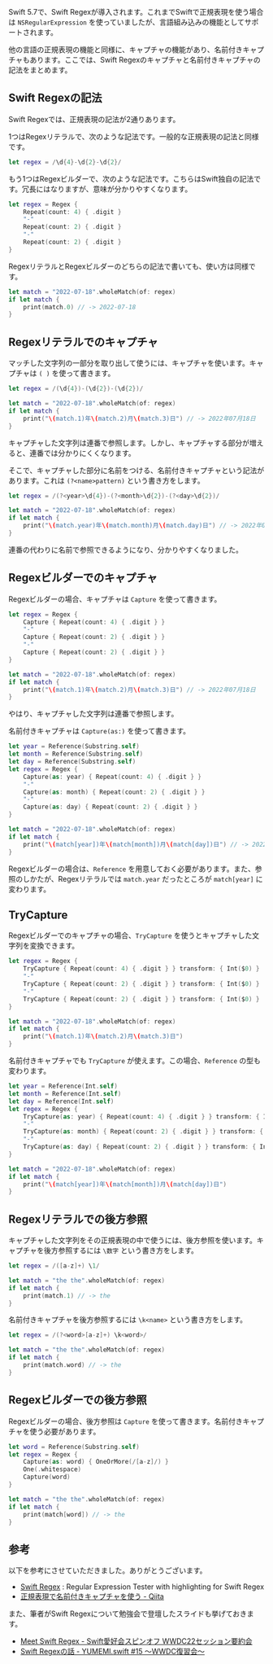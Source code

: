 <!--
title:   Swift Regexでキャプチャや名前付きキャプチャを使う
tags:    QiitaEngineerFesta2022,Swift,regex,正規表現
id:      5a13d12ffc332ddf0512
private: false
-->
Swift 5.7で、Swift Regexが導入されます。これまでSwiftで正規表現を使う場合は `NSRegularExpression` を使っていましたが、言語組み込みの機能としてサポートされます。

他の言語の正規表現の機能と同様に、キャプチャの機能があり、名前付きキャプチャもあります。ここでは、Swift Regexのキャプチャと名前付きキャプチャの記法をまとめます。

## Swift Regexの記法

Swift Regexでは、正規表現の記法が2通りあります。

1つはRegexリテラルで、次のような記法です。一般的な正規表現の記法と同様です。

```swift
let regex = /\d{4}-\d{2}-\d{2}/
```

もう1つはRegexビルダーで、次のような記法です。こちらはSwift独自の記法です。冗長にはなりますが、意味が分かりやすくなります。

```swift
let regex = Regex {
    Repeat(count: 4) { .digit }
    "-"
    Repeat(count: 2) { .digit }
    "-"
    Repeat(count: 2) { .digit }
}
```

RegexリテラルとRegexビルダーのどちらの記法で書いても、使い方は同様です。

```swift
let match = "2022-07-18".wholeMatch(of: regex)
if let match {
    print(match.0) // -> 2022-07-18
}
```

## Regexリテラルでのキャプチャ

マッチした文字列の一部分を取り出して使うには、キャプチャを使います。キャプチャは `( )` を使って書きます。

```swift
let regex = /(\d{4})-(\d{2})-(\d{2})/

let match = "2022-07-18".wholeMatch(of: regex)
if let match {
    print("\(match.1)年\(match.2)月\(match.3)日") // -> 2022年07月18日
}
```

キャプチャした文字列は連番で参照します。しかし、キャプチャする部分が増えると、連番では分かりにくくなります。

そこで、キャプチャした部分に名前をつける、名前付きキャプチャという記法があります。これは `(?<name>pattern)` という書き方をします。

```swift
let regex = /(?<year>\d{4})-(?<month>\d{2})-(?<day>\d{2})/

let match = "2022-07-18".wholeMatch(of: regex)
if let match {
    print("\(match.year)年\(match.month)月\(match.day)日") // -> 2022年07月18日
}
```

連番の代わりに名前で参照できるようになり、分かりやすくなりました。

## Regexビルダーでのキャプチャ

Regexビルダーの場合、キャプチャは `Capture` を使って書きます。

```swift
let regex = Regex {
    Capture { Repeat(count: 4) { .digit } }
    "-"
    Capture { Repeat(count: 2) { .digit } }
    "-"
    Capture { Repeat(count: 2) { .digit } }
}

let match = "2022-07-18".wholeMatch(of: regex)
if let match {
    print("\(match.1)年\(match.2)月\(match.3)日") // -> 2022年07月18日
}
```

やはり、キャプチャした文字列は連番で参照します。

名前付きキャプチャは `Capture(as:)` を使って書きます。

```swift
let year = Reference(Substring.self)
let month = Reference(Substring.self)
let day = Reference(Substring.self)
let regex = Regex {
    Capture(as: year) { Repeat(count: 4) { .digit } }
    "-"
    Capture(as: month) { Repeat(count: 2) { .digit } }
    "-"
    Capture(as: day) { Repeat(count: 2) { .digit } }
}

let match = "2022-07-18".wholeMatch(of: regex)
if let match {
    print("\(match[year])年\(match[month])月\(match[day])日") // -> 2022年07月18日
}
```

Regexビルダーの場合は、`Reference` を用意しておく必要があります。また、参照のしかたが、Regexリテラルでは `match.year` だったところが `match[year]` に変わります。

## TryCapture

Regexビルダーでのキャプチャの場合、`TryCapture` を使うとキャプチャした文字列を変換できます。

```swift
let regex = Regex {
    TryCapture { Repeat(count: 4) { .digit } } transform: { Int($0) }
    "-"
    TryCapture { Repeat(count: 2) { .digit } } transform: { Int($0) }
    "-"
    TryCapture { Repeat(count: 2) { .digit } } transform: { Int($0) }
}

let match = "2022-07-18".wholeMatch(of: regex)
if let match {
    print("\(match.1)年\(match.2)月\(match.3)日")
}
```

名前付きキャプチャでも `TryCapture` が使えます。この場合、`Reference` の型も変わります。

```swift
let year = Reference(Int.self)
let month = Reference(Int.self)
let day = Reference(Int.self)
let regex = Regex {
    TryCapture(as: year) { Repeat(count: 4) { .digit } } transform: { Int($0) }
    "-"
    TryCapture(as: month) { Repeat(count: 2) { .digit } } transform: { Int($0) }
    "-"
    TryCapture(as: day) { Repeat(count: 2) { .digit } } transform: { Int($0) }
}

let match = "2022-07-18".wholeMatch(of: regex)
if let match {
    print("\(match[year])年\(match[month])月\(match[day])日")
}
```

## Regexリテラルでの後方参照

キャプチャした文字列をその正規表現の中で使うには、後方参照を使います。キャプチャを後方参照するには `\数字` という書き方をします。

```swift
let regex = /([a-z]+) \1/

let match = "the the".wholeMatch(of: regex)
if let match {
    print(match.1) // -> the
}
```

名前付きキャプチャを後方参照するには `\k<name>` という書き方をします。

```swift
let regex = /(?<word>[a-z]+) \k<word>/

let match = "the the".wholeMatch(of: regex)
if let match {
    print(match.word) // -> the
}
```

## Regexビルダーでの後方参照

Regexビルダーの場合、後方参照は `Capture` を使って書きます。名前付きキャプチャを使う必要があります。

```swift
let word = Reference(Substring.self)
let regex = Regex {
    Capture(as: word) { OneOrMore(/[a-z]/) }
    One(.whitespace)
    Capture(word)
}

let match = "the the".wholeMatch(of: regex)
if let match {
    print(match[word]) // -> the
}
```

## 参考

以下を参考にさせていただきました。ありがとうございます。

- [Swift Regex](https://swiftregex.com/) : Regular Expression Tester with highlighting for Swift Regex
- [正規表現で名前付きキャプチャを使う - Qiita](https://qiita.com/jnchito/items/cceb669cb06fc044f411)

また、筆者がSwift Regexについて勉強会で登壇したスライドも挙げておきます。

- [Meet Swift Regex - Swift愛好会スピンオフ WWDC22セッション要約会](https://speakerdeck.com/usamik26/meet-swift-regex)
- [Swift Regexの話 - YUMEMI.swift #15 〜WWDC復習会〜](https://speakerdeck.com/usamik26/swift-regex)
